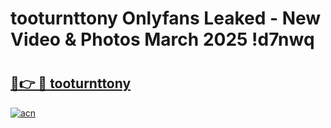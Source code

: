 # tooturnttony Onlyfans Leaked - New Video & Photos March 2025 !d7nwq

# <h2><a href="https://46wb06.iuczelnia.edu.pl?title=tooturnttony&ref=d7nwq">🔗👉 🔴 tooturnttony</a></h2>

[![acn](https://github.com/user-attachments/assets/0f9c940e-d8b0-45ae-aac7-cd30a18b3e1c)](https://46wb06.iuczelnia.edu.pl?title=tooturnttony&ref=d7nwq)

